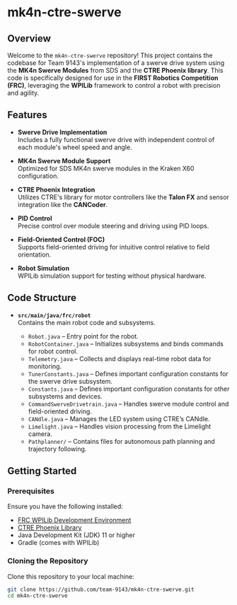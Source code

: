# mk4n-ctre-swerve

## Overview

Welcome to the `mk4n-ctre-swerve` repository! This project contains the codebase for Team 9143's implementation of a swerve drive system using the **MK4n Swerve Modules** from SDS and the **CTRE Phoenix library**. This code is specifically designed for use in the **FIRST Robotics Competition (FRC)**, leveraging the **WPILib** framework to control a robot with precision and agility.

## Features

- **Swerve Drive Implementation**  
  Includes a fully functional swerve drive with independent control of each module's wheel speed and angle.
  
- **MK4n Swerve Module Support**  
  Optimized for SDS MK4n swerve modules in the Kraken X60 configuration.

- **CTRE Phoenix Integration**  
  Utilizes CTRE's library for motor controllers like the **Talon FX** and sensor integration like the **CANCoder**.

- **PID Control**  
  Precise control over module steering and driving using PID loops.

- **Field-Oriented Control (FOC)**  
  Supports field-oriented driving for intuitive control relative to field orientation.

- **Robot Simulation**  
  WPILib simulation support for testing without physical hardware.

## Code Structure

- **`src/main/java/frc/robot`**  
  Contains the main robot code and subsystems.
  
  - `Robot.java` – Entry point for the robot.
  - `RobotContainer.java` – Initializes subsystems and binds commands for robot control.
  - `Telemetry.java` – Collects and displays real-time robot data for monitoring.
  - `TunerConstants.java` – Defines important configuration constants for the swerve drive subsystem.
  - `Constants.java` – Defines important configuration constants for other subsystems and devices.
  - `CommandSwerveDrivetrain.java` – Handles swerve module control and field-oriented driving.
  - `CANdle.java` – Manages the LED system using CTRE’s CANdle.
  - `Limelight.java` – Handles vision processing from the Limelight camera.
  - `Pathplanner/` – Contains files for autonomous path planning and trajectory following.

## Getting Started

### Prerequisites

Ensure you have the following installed:

- [FRC WPILib Development Environment](https://docs.wpilib.org/en/stable/docs/getting-started/getting-started-frc-control-system.html)
- [CTRE Phoenix Library](https://store.ctr-electronics.com/software/)
- Java Development Kit (JDK) 11 or higher
- Gradle (comes with WPILib)

### Cloning the Repository

Clone this repository to your local machine:

```bash
git clone https://github.com/team-9143/mk4n-ctre-swerve.git
cd mk4n-ctre-swerve
